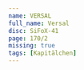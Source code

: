 ```yaml
---
name: VERSAL
full_name: Versal
disc: SiFoX-41
page: 170/2
missing: true
tags: [Kapitälchen]
---
```

